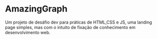 # AmazingGraph
Um projeto de desáfio dev para práticas de HTML,CSS e JS, uma landing page simples, mas com o intuito de fixação de conhecimento em desenvolvimento web.
